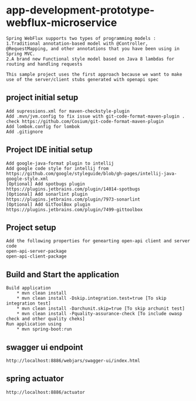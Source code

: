 # app-development-prototype-webflux-microservice
    Spring WebFlux supports two types of programming models :
    1.Traditional annotation-based model with @Controller, @RequestMapping, and other annotations that you have been using in Spring MVC.
    2.A brand new Functional style model based on Java 8 lambdas for routing and handling requests
    
    This sample project uses the first approach because we want to make use of the server/client stubs generated with openapi spec

## project initial setup
    Add supressions.xml for maven-checkstyle-plugin
    Add .mvn/jvm.config to fix issue with git-code-format-maven-plugin . check https://github.com/Cosium/git-code-format-maven-plugin
    Add lombok.config for lombok
    Add .gitignore
## Project IDE initial setup
    Add google-java-format plugin to intellij
    Add google code style for intellij from https://github.com/google/styleguide/blob/gh-pages/intellij-java-google-style.xml
    [Optional] Add spotbugs plugin https://plugins.jetbrains.com/plugin/14014-spotbugs
    [Optional] Add sonarlint plugin https://plugins.jetbrains.com/plugin/7973-sonarlint
    [Optional] Add GitToolBox plugin https://plugins.jetbrains.com/plugin/7499-gittoolbox

## Project setup 
    Add the following properties for genearting open-api client and server code 
    open-api-server-package
    open-api-client-package

## Build and Start the application
    Build application 
        * mvn clean install
        * mvn clean install -Dskip.integration.test=true [To skip integration test]
        * mvn clean install -Darchunit.skip=true [To skip archunit test]
        * mvn clean install -Pquality-assurance-check [To include owasp check and other quality cheks]
    Run application using 
        * mvn spring-boot:run

## swagger ui endpoint
    http://localhost:8886/webjars/swagger-ui/index.html
## spring actuator 
    http://localhost:8886/actuator
